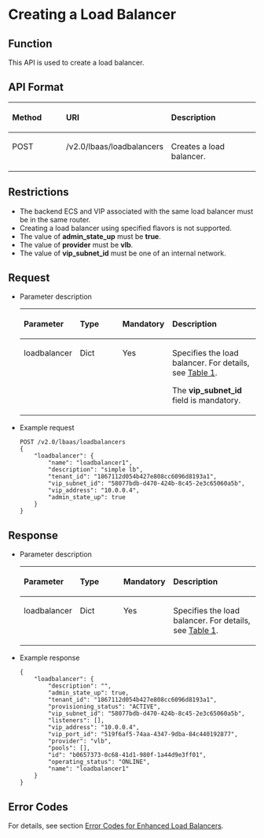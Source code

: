 # Creating a Load Balancer<a name="EN-US_TOPIC_0096561535"></a>

## Function<a name="en-us_topic_0049139634_section19714419"></a>

This API is used to create a load balancer.

## API Format<a name="en-us_topic_0049139634_section43212049"></a>

<a name="en-us_topic_0049139634_table13630215111036"></a><table><thead align="left"><tr id="en-us_topic_0049139634_row60730435111036"><th class="cellrowborder" valign="top" width="23.75%" id="mcps1.1.4.1.1"><p id="en-us_topic_0049139634_p48951303111042"><a name="en-us_topic_0049139634_p48951303111042"></a><a name="en-us_topic_0049139634_p48951303111042"></a><strong id="en-us_topic_0049139634_b842352706111926"><a name="en-us_topic_0049139634_b842352706111926"></a><a name="en-us_topic_0049139634_b842352706111926"></a>Method</strong></p>
</th>
<th class="cellrowborder" valign="top" width="36.15%" id="mcps1.1.4.1.2"><p id="en-us_topic_0049139634_p5632573111042"><a name="en-us_topic_0049139634_p5632573111042"></a><a name="en-us_topic_0049139634_p5632573111042"></a>URI</p>
</th>
<th class="cellrowborder" valign="top" width="40.1%" id="mcps1.1.4.1.3"><p id="en-us_topic_0049139634_p53585268111042"><a name="en-us_topic_0049139634_p53585268111042"></a><a name="en-us_topic_0049139634_p53585268111042"></a><strong id="en-us_topic_0049139634_b84235270695939"><a name="en-us_topic_0049139634_b84235270695939"></a><a name="en-us_topic_0049139634_b84235270695939"></a>Description</strong></p>
</th>
</tr>
</thead>
<tbody><tr id="en-us_topic_0049139634_row39175067111036"><td class="cellrowborder" valign="top" width="23.75%" headers="mcps1.1.4.1.1 "><p id="en-us_topic_0049139634_p56716291111042"><a name="en-us_topic_0049139634_p56716291111042"></a><a name="en-us_topic_0049139634_p56716291111042"></a>POST</p>
</td>
<td class="cellrowborder" valign="top" width="36.15%" headers="mcps1.1.4.1.2 "><p id="en-us_topic_0049139634_p30616876111042"><a name="en-us_topic_0049139634_p30616876111042"></a><a name="en-us_topic_0049139634_p30616876111042"></a>/v2.0/lbaas/loadbalancers</p>
</td>
<td class="cellrowborder" valign="top" width="40.1%" headers="mcps1.1.4.1.3 "><p id="en-us_topic_0049139634_p64047861111042"><a name="en-us_topic_0049139634_p64047861111042"></a><a name="en-us_topic_0049139634_p64047861111042"></a>Creates a load balancer.</p>
</td>
</tr>
</tbody>
</table>

## Restrictions<a name="en-us_topic_0049139634_section53364125"></a>

-   The backend ECS and VIP associated with the same load balancer must be in the same router.
-   Creating a load balancer using specified flavors is not supported.
-   The value of  **admin\_state\_up**  must be  **true**.
-   The value of  **provider**  must be  **vlb**.
-   The value of  **vip\_subnet\_id**  must be one of an internal network.

## Request<a name="section196085184393"></a>

-   Parameter description

    <a name="table55596238165"></a><table><thead align="left"><tr id="row1356016236168"><th class="cellrowborder" valign="top" width="19.388061193880613%" id="mcps1.1.5.1.1"><p id="p185600235163"><a name="p185600235163"></a><a name="p185600235163"></a><strong id="b842352706181819"><a name="b842352706181819"></a><a name="b842352706181819"></a>Parameter</strong></p>
    </th>
    <th class="cellrowborder" valign="top" width="21.42785721427857%" id="mcps1.1.5.1.2"><p id="p15560192331614"><a name="p15560192331614"></a><a name="p15560192331614"></a><strong id="b84235270610580"><a name="b84235270610580"></a><a name="b84235270610580"></a>Type</strong></p>
    </th>
    <th class="cellrowborder" valign="top" width="16.328367163283673%" id="mcps1.1.5.1.3"><p id="p1756052313165"><a name="p1756052313165"></a><a name="p1756052313165"></a><strong id="b8423527061798"><a name="b8423527061798"></a><a name="b8423527061798"></a>Mandatory</strong></p>
    </th>
    <th class="cellrowborder" valign="top" width="42.85571442855714%" id="mcps1.1.5.1.4"><p id="p1856019234166"><a name="p1856019234166"></a><a name="p1856019234166"></a><strong id="b842352706192251"><a name="b842352706192251"></a><a name="b842352706192251"></a>Description</strong></p>
    </th>
    </tr>
    </thead>
    <tbody><tr id="row155611323101620"><td class="cellrowborder" valign="top" width="19.388061193880613%" headers="mcps1.1.5.1.1 "><p id="p1556182321620"><a name="p1556182321620"></a><a name="p1556182321620"></a>loadbalancer</p>
    </td>
    <td class="cellrowborder" valign="top" width="21.42785721427857%" headers="mcps1.1.5.1.2 "><p id="p656218233167"><a name="p656218233167"></a><a name="p656218233167"></a>Dict</p>
    </td>
    <td class="cellrowborder" valign="top" width="16.328367163283673%" headers="mcps1.1.5.1.3 "><p id="p165629237162"><a name="p165629237162"></a><a name="p165629237162"></a>Yes</p>
    </td>
    <td class="cellrowborder" valign="top" width="42.85571442855714%" headers="mcps1.1.5.1.4 "><p id="p17562023141619"><a name="p17562023141619"></a><a name="p17562023141619"></a>Specifies the load balancer. For details, see <a href="overview.html#en-us_topic_0049139630_table5521863511010">Table 1</a>.</p>
    <p id="p656262341614"><a name="p656262341614"></a><a name="p656262341614"></a>The <strong id="b1888000238145516"><a name="b1888000238145516"></a><a name="b1888000238145516"></a>vip_subnet_id</strong> field is mandatory.</p>
    </td>
    </tr>
    </tbody>
    </table>

-   Example request

    ```
    POST /v2.0/lbaas/loadbalancers
    {
        "loadbalancer": {
            "name": "loadbalancer1",
            "description": "simple lb",
            "tenant_id": "1867112d054b427e808cc6096d8193a1",
            "vip_subnet_id": "58077bdb-d470-424b-8c45-2e3c65060a5b",
            "vip_address": "10.0.0.4",
            "admin_state_up": true
        }
    }
    ```


## Response<a name="section14610958143910"></a>

-   Parameter description

    <a name="table10636133131611"></a><table><thead align="left"><tr id="row6637113381614"><th class="cellrowborder" valign="top" width="19.388061193880613%" id="mcps1.1.5.1.1"><p id="p763763315165"><a name="p763763315165"></a><a name="p763763315165"></a><strong id="b842352706181819_1"><a name="b842352706181819_1"></a><a name="b842352706181819_1"></a>Parameter</strong></p>
    </th>
    <th class="cellrowborder" valign="top" width="21.42785721427857%" id="mcps1.1.5.1.2"><p id="p363733310161"><a name="p363733310161"></a><a name="p363733310161"></a><strong id="b84235270610580_1"><a name="b84235270610580_1"></a><a name="b84235270610580_1"></a>Type</strong></p>
    </th>
    <th class="cellrowborder" valign="top" width="16.328367163283673%" id="mcps1.1.5.1.3"><p id="p1463716332169"><a name="p1463716332169"></a><a name="p1463716332169"></a><strong id="b8423527061798_1"><a name="b8423527061798_1"></a><a name="b8423527061798_1"></a>Mandatory</strong></p>
    </th>
    <th class="cellrowborder" valign="top" width="42.85571442855714%" id="mcps1.1.5.1.4"><p id="p1637733201614"><a name="p1637733201614"></a><a name="p1637733201614"></a><strong id="b842352706192251_1"><a name="b842352706192251_1"></a><a name="b842352706192251_1"></a>Description</strong></p>
    </th>
    </tr>
    </thead>
    <tbody><tr id="row26373338166"><td class="cellrowborder" valign="top" width="19.388061193880613%" headers="mcps1.1.5.1.1 "><p id="p166371933191614"><a name="p166371933191614"></a><a name="p166371933191614"></a>loadbalancer</p>
    </td>
    <td class="cellrowborder" valign="top" width="21.42785721427857%" headers="mcps1.1.5.1.2 "><p id="p563833361611"><a name="p563833361611"></a><a name="p563833361611"></a>Dict</p>
    </td>
    <td class="cellrowborder" valign="top" width="16.328367163283673%" headers="mcps1.1.5.1.3 "><p id="p3638113315164"><a name="p3638113315164"></a><a name="p3638113315164"></a>Yes</p>
    </td>
    <td class="cellrowborder" valign="top" width="42.85571442855714%" headers="mcps1.1.5.1.4 "><p id="p3638153321619"><a name="p3638153321619"></a><a name="p3638153321619"></a>Specifies the load balancer. For details, see <a href="overview.html#en-us_topic_0049139630_table5521863511010">Table 1</a>.</p>
    </td>
    </tr>
    </tbody>
    </table>

-   Example response

    ```
    {
        "loadbalancer": {
            "description": "",
            "admin_state_up": true,
            "tenant_id": "1867112d054b427e808cc6096d8193a1",
            "provisioning_status": "ACTIVE",
            "vip_subnet_id": "58077bdb-d470-424b-8c45-2e3c65060a5b",
            "listeners": [],
            "vip_address": "10.0.0.4",
            "vip_port_id": "519f6af5-74aa-4347-9dba-84c440192877",
            "provider": "vlb",
            "pools": [],
            "id": "b0657373-0c68-41d1-980f-1a44d9e3ff01",
            "operating_status": "ONLINE",
            "name": "loadbalancer1"
        }
    }
    ```


## Error Codes<a name="en-us_topic_0049139632_section15511864"></a>

For details, see section  [Error Codes for Enhanced Load Balancers](error-codes-for-enhanced-load-balancers.md).

